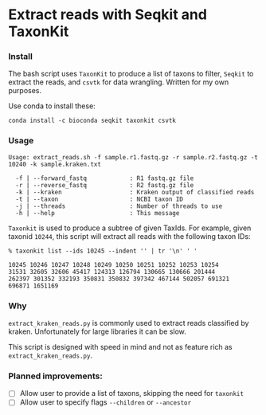 # Extract reads with Seqkit and TaxonKit

### Install

The bash script uses `TaxonKit` to produce a list of taxons to filter, `Seqkit` to extract the reads, and `csvtk` for data wrangling. Written for my own purposes.

Use conda to install these:
```
conda install -c bioconda seqkit taxonkit csvtk
```

### Usage
```
Usage: extract_reads.sh -f sample.r1.fastq.gz -r sample.r2.fastq.gz -t 10240 -k sample.kraken.txt

  -f | --forward_fastq            : R1 fastq.gz file
  -r | --reverse_fastq            : R2 fastq.gz file
  -k | --kraken                   : Kraken output of classified reads
  -t | --taxon                    : NCBI taxon ID
  -j | --threads                  : Number of threads to use
  -h | --help                     : This message
  ```

`Taxonkit` is used to produce a subtree of given TaxIds. For example, given taxonid `10244`, this script will extract all reads with the following taxon IDs:

```
% taxonkit list --ids 10245 --indent '' | tr '\n' ' '

10245 10246 10247 10248 10249 10250 10251 10252 10253 10254 
31531 32605 32606 45417 124313 126794 130665 130666 201444 
262397 301352 332193 350831 350832 397342 467144 502057 691321 
696871 1651169
```

### Why

`extract_kraken_reads.py` is commonly used to extract reads classified by kraken. Unfortunately for large libraries it can be slow. 

This script is designed with speed in mind and not as feature rich as `extract_kraken_reads.py`.

### Planned improvements:

- [ ] Allow user to provide a list of taxons, skipping the need for `taxonkit`
- [ ] Allow user to specify flags `--children` or `--ancestor` 
